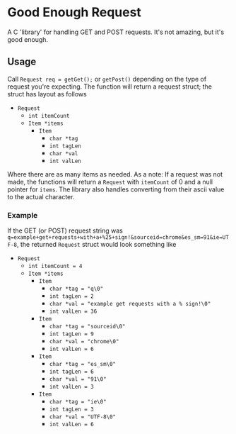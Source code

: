 # Good Enough Request

A C 'library' for handling GET and POST requests. It's not amazing, but it's good enough.


## Usage

Call `Request req = getGet();` or `getPost()` depending on the type of request you're expecting. The function will return a request struct; the struct has layout as follows

* `Request`
	* `int itemCount`
	* `Item *items`
		* `Item`
			* `char *tag`
			* `int tagLen`
			* `char *val`
			* `int valLen`


Where there are as many items as needed. As a note: If a request was not made, the functions will return a `Request` with `itemCount` of 0 and a null pointer for `items`. The library also handles converting from their ascii value to the actual character.

### Example

If the GET (or POST) request string was `q=example+get+requests+with+a+%25+sign!&sourceid=chrome&es_sm=91&ie=UTF-8`, the returned `Request` struct would look something like

* `Request`
	* `int itemCount = 4`
	* `Item *items`
		* `Item`
			* `char *tag = "q\0"`
			* `int tagLen = 2`
			* `char *val = "example get requests with a % sign!\0"`
			* `int valLen = 36`
		* `Item`
            * `char *tag = "sourceid\0"`
            * `int tagLen = 9`
            * `char *val = "chrome\0"`
            * `int valLen = 6`
		* `Item`
            * `char *tag = "es_sm\0"`
            * `int tagLen = 6`
            * `char *val = "91\0"`
            * `int valLen = 3`
		* `Item`
            * `char *tag = "ie\0"`
            * `int tagLen = 3`
            * `char *val = "UTF-8\0"`
            * `int valLen = 6`
